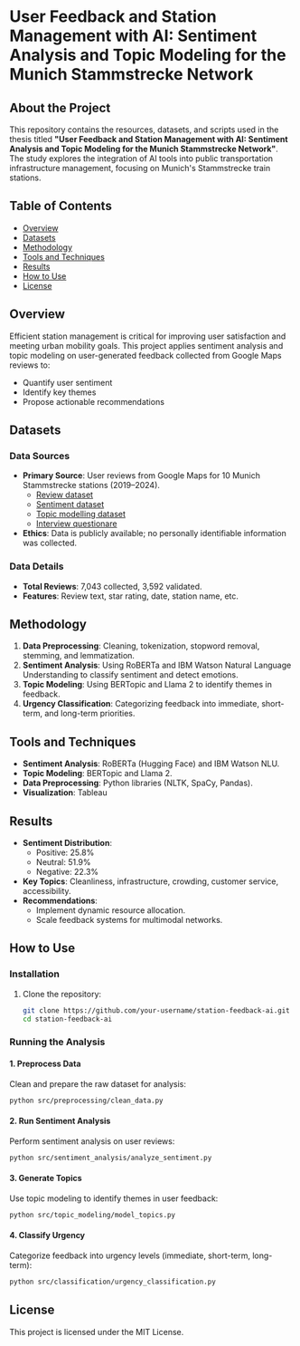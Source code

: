 # User Feedback and Station Management with AI: Sentiment Analysis and Topic Modeling for the Munich Stammstrecke Network

## About the Project
This repository contains the resources, datasets, and scripts used in the thesis titled **"User Feedback and Station Management with AI: Sentiment Analysis and Topic Modeling for the Munich Stammstrecke Network"**. The study explores the integration of AI tools into public transportation infrastructure management, focusing on Munich's Stammstrecke train stations.

## Table of Contents
- [Overview](#overview)
- [Datasets](#datasets)
- [Methodology](#methodology)
- [Tools and Techniques](#tools-and-techniques)
- [Results](#results)
- [How to Use](#how-to-use)
- [License](#license)

## Overview
Efficient station management is critical for improving user satisfaction and meeting urban mobility goals. This project applies sentiment analysis and topic modeling on user-generated feedback collected from Google Maps reviews to:
- Quantify user sentiment
- Identify key themes
- Propose actionable recommendations

## Datasets

### Data Sources
- **Primary Source**: User reviews from Google Maps for 10 Munich Stammstrecke stations (2019–2024).
  - [Review dataset](data/processed.xlsx)
  - [Sentiment dataset](data/sentimet.xlsx)
  - [Topic modelling dataset](data/topic/.xlsx)
  - [Interview questionare](data/interview.pdf)
- **Ethics**: Data is publicly available; no personally identifiable information was collected.

### Data Details
- **Total Reviews**: 7,043 collected, 3,592 validated.
- **Features**: Review text, star rating, date, station name, etc.

## Methodology
1. **Data Preprocessing**: Cleaning, tokenization, stopword removal, stemming, and lemmatization.
2. **Sentiment Analysis**: Using RoBERTa and IBM Watson Natural Language Understanding to classify sentiment and detect emotions.
3. **Topic Modeling**: Using BERTopic and Llama 2 to identify themes in feedback.
4. **Urgency Classification**: Categorizing feedback into immediate, short-term, and long-term priorities.

## Tools and Techniques
- **Sentiment Analysis**: RoBERTa (Hugging Face) and IBM Watson NLU.
- **Topic Modeling**: BERTopic and Llama 2.
- **Data Preprocessing**: Python libraries (NLTK, SpaCy, Pandas).
- **Visualization**: Tableau

## Results
- **Sentiment Distribution**:
  - Positive: 25.8%
  - Neutral: 51.9%
  - Negative: 22.3%
- **Key Topics**: Cleanliness, infrastructure, crowding, customer service, accessibility.
- **Recommendations**:
  - Implement dynamic resource allocation.
  - Scale feedback systems for multimodal networks.

## How to Use

### Installation
1. Clone the repository:
   ```bash
   git clone https://github.com/your-username/station-feedback-ai.git
   cd station-feedback-ai

### Running the Analysis

#### 1.	Preprocess Data
Clean and prepare the raw dataset for analysis:
   ```bash
python src/preprocessing/clean_data.py
```
#### 2.	Run Sentiment Analysis
Perform sentiment analysis on user reviews:	
   ```bash
python src/sentiment_analysis/analyze_sentiment.py
```
#### 3.	Generate Topics
Use topic modeling to identify themes in user feedback:
   ```bash
python src/topic_modeling/model_topics.py
```
#### 4.	Classify Urgency
Categorize feedback into urgency levels (immediate, short-term, long-term):
   ```bash
python src/classification/urgency_classification.py
```

## License
This project is licensed under the MIT License.
